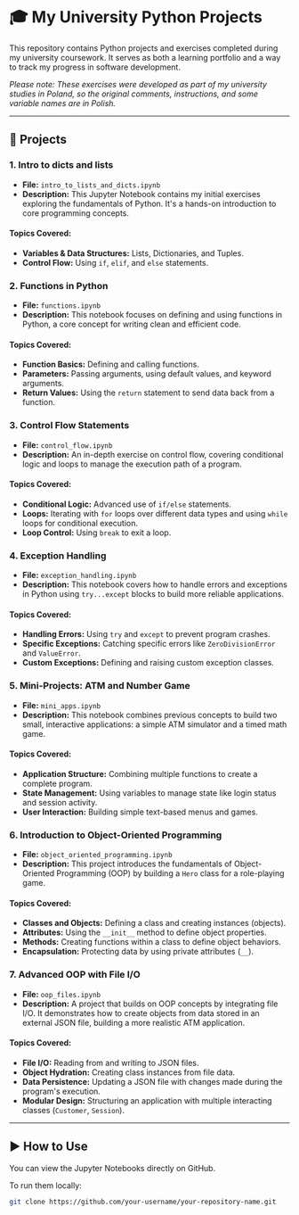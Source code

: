 # 🎓 My University Python Projects

This repository contains Python projects and exercises completed during my university coursework. It serves as both a learning portfolio and a way to track my progress in software development.

*Please note: These exercises were developed as part of my university studies in Poland, so the original comments, instructions, and some variable names are in Polish.*

---

## 📁 Projects

### 1. Intro to dicts and lists
* **File:** `intro_to_lists_and_dicts.ipynb`
* **Description:** This Jupyter Notebook contains my initial exercises exploring the fundamentals of Python. It's a hands-on introduction to core programming concepts.

#### Topics Covered:
* **Variables & Data Structures:** Lists, Dictionaries, and Tuples.
* **Control Flow:** Using `if`, `elif`, and `else` statements.

### 2. Functions in Python
* **File:** `functions.ipynb`
* **Description:** This notebook focuses on defining and using functions in Python, a core concept for writing clean and efficient code.

#### Topics Covered:
* **Function Basics:** Defining and calling functions.
* **Parameters:** Passing arguments, using default values, and keyword arguments.
* **Return Values:** Using the `return` statement to send data back from a function.

### 3. Control Flow Statements
* **File:** `control_flow.ipynb`
* **Description:** An in-depth exercise on control flow, covering conditional logic and loops to manage the execution path of a program.

#### Topics Covered:
* **Conditional Logic:** Advanced use of `if/else` statements.
* **Loops:** Iterating with `for` loops over different data types and using `while` loops for conditional execution.
* **Loop Control:** Using `break` to exit a loop.

### 4. Exception Handling
* **File:** `exception_handling.ipynb`
* **Description:** This notebook covers how to handle errors and exceptions in Python using `try...except` blocks to build more reliable applications.

#### Topics Covered:
* **Handling Errors:** Using `try` and `except` to prevent program crashes.
* **Specific Exceptions:** Catching specific errors like `ZeroDivisionError` and `ValueError`.
* **Custom Exceptions:** Defining and raising custom exception classes.

### 5. Mini-Projects: ATM and Number Game
* **File:** `mini_apps.ipynb`
* **Description:** This notebook combines previous concepts to build two small, interactive applications: a simple ATM simulator and a timed math game.

#### Topics Covered:
* **Application Structure:** Combining multiple functions to create a complete program.
* **State Management:** Using variables to manage state like login status and session activity.
* **User Interaction:** Building simple text-based menus and games.

### 6. Introduction to Object-Oriented Programming
* **File:** `object_oriented_programming.ipynb`
* **Description:** This project introduces the fundamentals of Object-Oriented Programming (OOP) by building a `Hero` class for a role-playing game.

#### Topics Covered:
* **Classes and Objects:** Defining a class and creating instances (objects).
* **Attributes:** Using the `__init__` method to define object properties.
* **Methods:** Creating functions within a class to define object behaviors.
* **Encapsulation:** Protecting data by using private attributes (`__`).

### 7. Advanced OOP with File I/O
* **File:** `oop_files.ipynb`
* **Description:** A project that builds on OOP concepts by integrating file I/O. It demonstrates how to create objects from data stored in an external JSON file, building a more realistic ATM application.

#### Topics Covered:
* **File I/O:** Reading from and writing to JSON files.
* **Object Hydration:** Creating class instances from file data.
* **Data Persistence:** Updating a JSON file with changes made during the program's execution.
* **Modular Design:** Structuring an application with multiple interacting classes (`Customer`, `Session`).

---

## ▶️ How to Use

You can view the Jupyter Notebooks directly on GitHub.

To run them locally:

```bash
git clone https://github.com/your-username/your-repository-name.git
